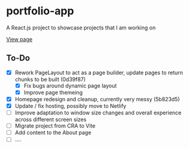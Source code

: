 # portfolio-app

A React.js project to showcase projects that I am working on

[View page](https://ee-portfolio-app.netlify.app/)

## To-Do

- [x] Rework PageLayout to act as a page builder, update pages to return chunks to be built (0d39f87)
  - [x] Fix bugs around dynamic page layout
  - [x] Improve page themeing
- [x] Homepage redesign and cleanup, currently very messy (5b823d5)
- [x] Update / fix hosting, possibly move to Netlify
- [ ] Improve adaptation to window size changes and overall experience across different screen sizes
- [ ] Migrate project from CRA to Vite
- [ ] Add content to the About page
- [ ] ....
